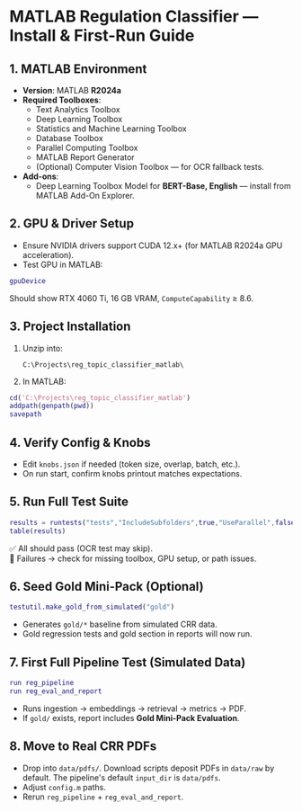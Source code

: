 # MATLAB Regulation Classifier — Install & First-Run Guide

## 1. MATLAB Environment
- **Version**: MATLAB **R2024a**
- **Required Toolboxes**:
  - Text Analytics Toolbox
  - Deep Learning Toolbox
  - Statistics and Machine Learning Toolbox
  - Database Toolbox
  - Parallel Computing Toolbox
  - MATLAB Report Generator
  - (Optional) Computer Vision Toolbox — for OCR fallback tests.
- **Add-ons**:
  - Deep Learning Toolbox Model for **BERT-Base, English** — install from MATLAB Add-On Explorer.

## 2. GPU & Driver Setup
- Ensure NVIDIA drivers support CUDA 12.x+ (for MATLAB R2024a GPU acceleration).
- Test GPU in MATLAB:
```matlab
gpuDevice
```
Should show RTX 4060 Ti, 16 GB VRAM, `ComputeCapability` ≥ 8.6.

## 3. Project Installation
1. Unzip into:
   ```
   C:\Projects\reg_topic_classifier_matlab\
   ```
2. In MATLAB:
```matlab
cd('C:\Projects\reg_topic_classifier_matlab')
addpath(genpath(pwd))
savepath
```

## 4. Verify Config & Knobs
- Edit `knobs.json` if needed (token size, overlap, batch, etc.).
- On run start, confirm knobs printout matches expectations.

## 5. Run Full Test Suite
```matlab
results = runtests("tests","IncludeSubfolders",true,"UseParallel",false);
table(results)
```
✅ All should pass (OCR test may skip).  
🔴 Failures → check for missing toolbox, GPU setup, or path issues.

## 6. Seed Gold Mini-Pack (Optional)
```matlab
testutil.make_gold_from_simulated("gold")
```
- Generates `gold/*` baseline from simulated CRR data.
- Gold regression tests and gold section in reports will now run.

## 7. First Full Pipeline Test (Simulated Data)
```matlab
run reg_pipeline
run reg_eval_and_report
```
- Runs ingestion → embeddings → retrieval → metrics → PDF.
- If `gold/` exists, report includes **Gold Mini-Pack Evaluation**.

## 8. Move to Real CRR PDFs
 - Drop into `data/pdfs/`. Download scripts deposit PDFs in `data/raw` by default. The pipeline's default `input_dir` is `data/pdfs`.
- Adjust `config.m` paths.
- Rerun `reg_pipeline` + `reg_eval_and_report`.

